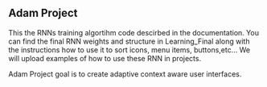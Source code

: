 Adam Project
-----------------
This the RNNs training algortihm code descirbed in the documentation. 
You can find the final RNN weights and structure in Learning_Final along with the instructions how to use it to sort icons, menu items, buttons,etc... 
We will upload examples of how to use these RNN in projects.

Adam Project goal is to create adaptive context aware user interfaces. 
